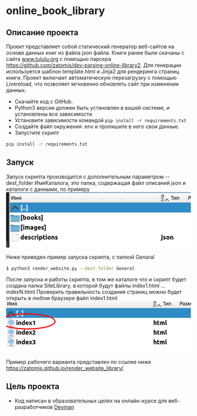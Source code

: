
# online_book_library

## Описание проекта

Проект представляет собой статический генератор веб-сайтов на основе данных книг из файла json файла.
Книги ранее были скачаны с сайта www.tululu.org с помощью парсера https://github.com/zatomis/dev-parsing-online-library2.
Для генерации используется шаблон template.html и Jinja2 для рендеринга страниц книги.
Проект включает автоматическую перезагрузку с помощью Livereload, что позволяет мгновенно обновлять сайт при изменении данных.

- Скачайте код с GitHub.
- Python3 версии должен быть установлен в вашей системе, и установлены все зависимости
- Установите зависимости командой `pip install -r requirements.txt`
- Создайте файл окружения .env и пропишите в него свои данные.
- Запустите скрипт

```bash
pip install -r requirements.txt
```

## Запуск
Запуск скрипта производится с дополнительным параметром --dest_folder ИмяКаталога, это папка, содержащая файл описаний json и каталоги с данными, по примеру
![img.png](img.png)

Ниже приведен пример запуска скрипта, с папкой Genaral
```bash
$ python3 render_website.py --dest_folder General 
```

После запуска и работы скрипта, в том же каталоге что и скрипт будет создана папка SiteLibrary, в которой будут файлы index1.html ... indexN.html
Проверить правильность создания страниц можно будет открыть в любом браузере файл index1.html
![img_1.png](img_1.png)

Пример рабочего варианта представлен по ссылке ниже
https://zatomis.github.io/render_website_library/

## Цель проекта
- Код написан в образовательных целях на онлайн-курсе для веб-разработчиков [Devman](https://dvmn.org)
